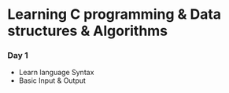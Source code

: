 # Learning C programming & Data structures & Algorithms

### Day 1

- Learn language Syntax
- Basic Input & Output
